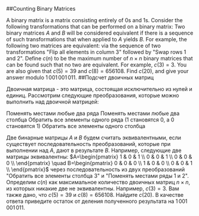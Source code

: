 ##Counting Binary Matrices

A binary matrix is a matrix consisting entirely of 0s and 1s. Consider the following transformations that can be performed on a binary matrix:
Two binary matrices $A$ and $B$ will be considered equivalent if there is a sequence of such transformations that when applied to $A$ yields $B$. For example, the following two matrices are equivalent:
via the sequence of two transformations "Flip all elements in column 3" followed by "Swap rows 1 and 2".
Define $c(n)$ to be the maximum number of $n\times n$ binary matrices that can be found such that no two are equivalent. For example, $c(3)=3$. You are also given that $c(5)=39$ and $c(8)=656108$.
Find $c(20)$, and give your answer modulo $1\,001\,001\,011$.
##Подсчет двоичных матриц

Двоичная матрица - это матрица, состоящая исключительно из нулей и единиц. Рассмотрим следующие преобразования, которые можно выполнить над двоичной матрицей:

Поменять местами любые два ряда
Поменять местами любые два столбца
Обратить все элементы одного ряда (1 становятся 0, а 0 становятся 1)
Обратить все элементы одного столбца

Две бинарные матрицы $A$ и $B$ будем считать эквивалентными, если существует последовательность преобразований, которые при выполнении над $A$, дают в результате $B$. Например, следующие две матрицы эквивалентны:
$A=\begin{pmatrix} 
  1 & 0 & 1 \\ 
  0 & 0 & 1 \\
  0 & 0 & 0 \\
\end{pmatrix} \quad B=\begin{pmatrix} 
  0 & 0 & 0 \\ 
  1 & 0 & 0 \\
  0 & 0 & 1 \\
\end{pmatrix}$
через последовательность из двух преобразований "Обратить все элементы столбца 3" и "Поменять местами ряды 1 и 2".
Определим $c(n)$ как максимальное количество двоичных матриц $n\times n$, из которых никакие две не эквивалентны. Например, $c(3)=3$. Вам также дано, что $c(5)=39$ и $c(8)=656108$.
Найдите $c(20)$. В качестве ответа приведите остаток от деления полученного результата на $1\,001\,001\,011$.
